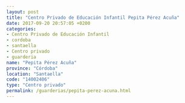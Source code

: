 ```yaml
---
layout: post
title: "Centro Privado de Educación Infantil Pepita Pérez Acuña"
date: 2017-09-20 20:57:05 +0200
categories:
- Centro Privado de Educación Infantil
- cordoba
- santaella
- Centro privado
- guarderia
name: "Pepita Pérez Acuña"
province: "Córdoba"
location: "Santaella"
code: "14002406"
type: "Centro privado"
permalink: /guarderias/pepita-perez-acuna.html
---
```

